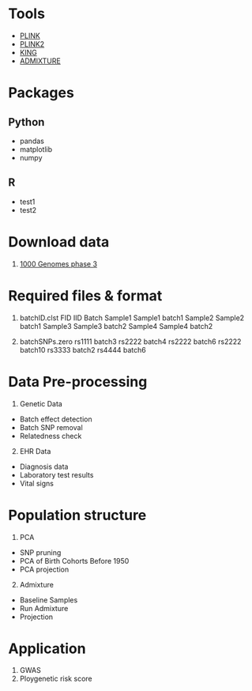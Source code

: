 # Tools

* [PLINK](https://www.cog-genomics.org/plink/)
* [PLINK2](https://www.cog-genomics.org/plink/2.0/)
* [KING](https://www.kingrelatedness.com/)
* [ADMIXTURE](https://dalexander.github.io/admixture/)

# Packages
## Python
* pandas
* matplotlib
* numpy

## R
* test1
* test2

# Download data
1. [1000 Genomes phase 3](https://www.cog-genomics.org/plink/2.0/resources#phase3_1kg)

# Required files & format
1. batchID.clst
FID	IID	Batch
Sample1	Sample1	batch1
Sample2	Sample2	batch1
Sample3	Sample3	batch2
Sample4	Sample4	batch2

2. batchSNPs.zero
rs1111	batch3
rs2222	batch4
rs2222 	batch6
rs2222	batch10
rs3333	batch2
rs4444	batch6

# Data Pre-processing
1. Genetic Data
- Batch effect detection
- Batch SNP removal
- Relatedness check
2. EHR Data
- Diagnosis data
- Laboratory test results
- Vital signs

# Population structure
1. PCA
- SNP pruning
- PCA of Birth Cohorts Before 1950
- PCA projection
2. Admixture
- Baseline Samples
- Run Admixture
- Projection

# Application
1. GWAS
2. Ploygenetic risk score

